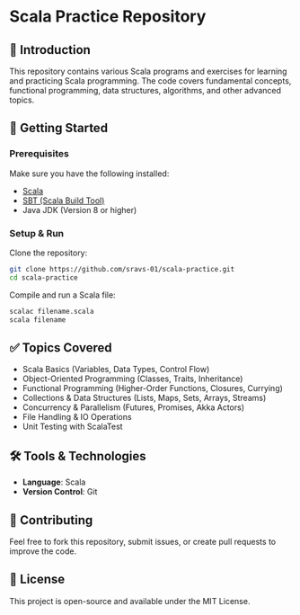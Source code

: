 # Scala Practice Repository

## 📌 Introduction
This repository contains various Scala programs and exercises for learning and practicing Scala programming. The code covers fundamental concepts, functional programming, data structures, algorithms, and other advanced topics.

## 🚀 Getting Started
### Prerequisites
Make sure you have the following installed:
- [Scala](https://www.scala-lang.org/download/)
- [SBT (Scala Build Tool)](https://www.scala-sbt.org/)
- Java JDK (Version 8 or higher)

### Setup & Run
Clone the repository:
```sh
git clone https://github.com/sravs-01/scala-practice.git
cd scala-practice
```
Compile and run a Scala file:
```sh
scalac filename.scala
scala filename
```

## ✅ Topics Covered
- Scala Basics (Variables, Data Types, Control Flow)
- Object-Oriented Programming (Classes, Traits, Inheritance)
- Functional Programming (Higher-Order Functions, Closures, Currying)
- Collections & Data Structures (Lists, Maps, Sets, Arrays, Streams)
- Concurrency & Parallelism (Futures, Promises, Akka Actors)
- File Handling & IO Operations
- Unit Testing with ScalaTest

## 🛠 Tools & Technologies
- **Language**: Scala
- **Version Control**: Git

## 🤝 Contributing
Feel free to fork this repository, submit issues, or create pull requests to improve the code.

## 📜 License
This project is open-source and available under the MIT License.